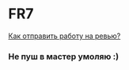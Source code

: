 # FR7

[Как отправить работу на ревью?](https://strada.one/help/how-to/get-code-review)

### Не пуш в мастер умоляю :)